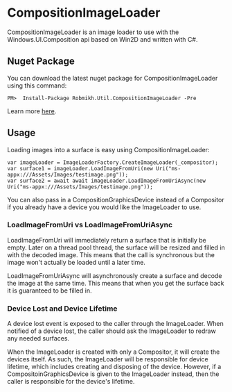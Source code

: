 # CompositionImageLoader
CompositionImageLoader is an image loader to use with the Windows.UI.Composition api based on Win2D and written with C#.

## Nuget Package
You can download the latest nuget package for CompositionImageLoader using this command:
```
PM>  Install-Package Robmikh.Util.CompositionImageLoader -Pre 
```
Learn more [here](https://www.nuget.org/packages/Robmikh.Util.CompositionImageLoader).

## Usage
Loading images into a surface is easy using CompositionImageLoader:
```
var imageLoader = ImageLoaderFactory.CreateImageLoader(_compositor);
var surface1 = imageLoader.LoadImageFromUri(new Uri("ms-appx:///Assets/Images/testimage.png"));
var surface2 = await await imageLoader.LoadImageFromUriAsync(new Uri("ms-appx:///Assets/Images/testimage.png"));
```
You can also pass in a CompositionGraphicsDevice instead of a Compositor if you already have a device you would like the ImageLoader to use.

### LoadImageFromUri vs LoadImageFromUriAsync
LoadImageFromUri will immediately return a surface that is initially be empty. Later on a thread pool thread, the surface will be resized and filled in with the decoded image. This means that the call is synchronous but the image won't actually be loaded until a later time.

LoadImageFromUriAsync will asynchronously create a surface and decode the image at the same time. This means that when you get the surface back it is guaranteed to be filled in.

### Device Lost and Device Lifetime
A device lost event is exposed to the caller through the ImageLoader. When notified of a device lost, the caller should ask the ImageLoader to redraw any needed surfaces.

When the ImageLoader is created with only a Compositor, it will create the devices itself. As such, the ImageLoader will be responsible for device lifetime, which includes creating and disposing of the device. However, if a CompositoinGraphicsDevice is given to the ImageLoader instead, then the caller is responsible for the device's lifetime.
